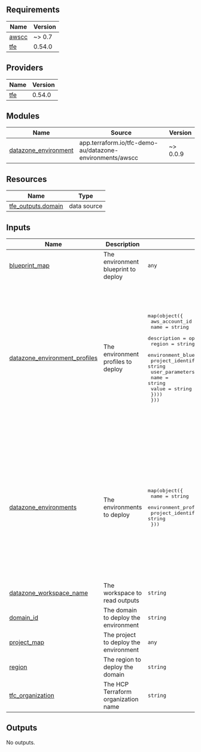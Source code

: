 ## Requirements

| Name | Version |
|------|---------|
| <a name="requirement_awscc"></a> [awscc](#requirement\_awscc) | ~> 0.7 |
| <a name="requirement_tfe"></a> [tfe](#requirement\_tfe) | 0.54.0 |

## Providers

| Name | Version |
|------|---------|
| <a name="provider_tfe"></a> [tfe](#provider\_tfe) | 0.54.0 |

## Modules

| Name | Source | Version |
|------|--------|---------|
| <a name="module_datazone_environment"></a> [datazone\_environment](#module\_datazone\_environment) | app.terraform.io/tfc-demo-au/datazone-environments/awscc | ~>  0.0.9 |

## Resources

| Name | Type |
|------|------|
| [tfe_outputs.domain](https://registry.terraform.io/providers/hashicorp/tfe/0.54.0/docs/data-sources/outputs) | data source |

## Inputs

| Name | Description | Type | Default | Required |
|------|-------------|------|---------|:--------:|
| <a name="input_blueprint_map"></a> [blueprint\_map](#input\_blueprint\_map) | The environment blueprint to deploy | `any` | `null` | no |
| <a name="input_datazone_environment_profiles"></a> [datazone\_environment\_profiles](#input\_datazone\_environment\_profiles) | The environment profiles to deploy | <pre>map(object({<br>    aws_account_id                   = string<br>    name                             = string<br>    description                      = optional(string)<br>    region                           = string<br>    environment_blueprint_identifier = string<br>    project_identifier               = string<br>    user_parameters = optional(list(object({<br>      name  = string<br>      value = string<br>    })))<br>  }))</pre> | <pre>{<br>  "DefaultDataLake": {<br>    "aws_account_id": "855831148133",<br>    "environment_blueprint_identifier": "DefaultDataLake",<br>    "name": "DefaultDataLake_profile",<br>    "project_identifier": "shared_env",<br>    "region": "ap-southeast-2"<br>  },<br>  "DefaultDataWarehouse": {<br>    "aws_account_id": "855831148133",<br>    "environment_blueprint_identifier": "DefaultDataWarehouse",<br>    "name": "DefaultDataWarehouse_profile",<br>    "project_identifier": "shared_env",<br>    "region": "ap-southeast-2",<br>    "user_parameters": []<br>  }<br>}</pre> | no |
| <a name="input_datazone_environments"></a> [datazone\_environments](#input\_datazone\_environments) | The environments to deploy | <pre>map(object({<br>    name                           = string<br>    environment_profile_identifier = string<br>    project_identifier             = string<br>  }))</pre> | <pre>{<br>  "Curated": {<br>    "environment_profile_identifier": "DefaultDataLake",<br>    "name": "Curated Data Lake",<br>    "project_identifier": "data_team"<br>  },<br>  "Product": {<br>    "environment_profile_identifier": "DefaultDataLake",<br>    "name": "Product Data Lake",<br>    "project_identifier": "data_team"<br>  },<br>  "Raw": {<br>    "environment_profile_identifier": "DefaultDataLake",<br>    "name": "Raw Data Lake",<br>    "project_identifier": "data_team"<br>  }<br>}</pre> | no |
| <a name="input_datazone_workspace_name"></a> [datazone\_workspace\_name](#input\_datazone\_workspace\_name) | The workspace to read outputs | `string` | `null` | no |
| <a name="input_domain_id"></a> [domain\_id](#input\_domain\_id) | The domain to deploy the environment | `string` | `null` | no |
| <a name="input_project_map"></a> [project\_map](#input\_project\_map) | The project to deploy the environment | `any` | `null` | no |
| <a name="input_region"></a> [region](#input\_region) | The region to deploy the domain | `string` | `"ap-southeast-2"` | no |
| <a name="input_tfc_organization"></a> [tfc\_organization](#input\_tfc\_organization) | The HCP Terraform organization name | `string` | `"tfc-demo-au"` | no |

## Outputs

No outputs.
